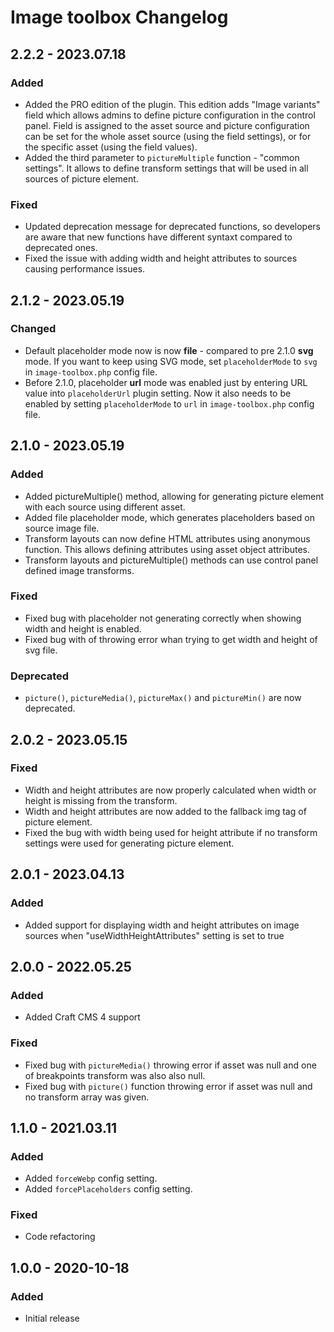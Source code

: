 # Image toolbox Changelog

## 2.2.2 - 2023.07.18
### Added
* Added the PRO edition of the plugin. This edition adds "Image variants" field which allows admins to define picture configuration in the control panel. Field is assigned to the asset source and picture configuration can be set for the whole asset source (using the field settings), or for the specific asset (using the field values).
* Added the third parameter to `pictureMultiple` function - "common settings". It allows to define transform settings that will be used in all sources of picture element.

### Fixed
* Updated deprecation message for deprecated functions, so developers are aware that new functions have different syntaxt compared to deprecated ones.
* Fixed the issue with adding width and height attributes to sources causing performance issues.

## 2.1.2 - 2023.05.19
### Changed
* Default placeholder mode now is now **file** - compared to pre 2.1.0 **svg** mode. If you want to keep using SVG mode, set `placeholderMode` to `svg` in `image-toolbox.php` config file.
* Before 2.1.0, placeholder **url** mode was enabled just by entering URL value into `placeholderUrl` plugin setting. Now it also needs to be enabled by setting `placeholderMode` to `url` in `image-toolbox.php` config file.

## 2.1.0 - 2023.05.19
### Added
* Added pictureMultiple() method, allowing for generating picture element with each source using different asset.
* Added file placeholder mode, which generates placeholders based on source image file.
* Transform layouts can now define HTML attributes using anonymous function. This allows defining attributes using asset object attributes.
* Transform layouts and pictureMultiple() methods can use control panel defined image transforms.

### Fixed
* Fixed bug with placeholder not generating correctly when showing width and height is enabled.
* Fixed bug with of throwing error whan trying to get width and height of svg file.

### Deprecated
* `picture()`, `pictureMedia()`, `pictureMax()` and `pictureMin()` are now deprecated.

## 2.0.2 - 2023.05.15
### Fixed
* Width and height attributes are now properly calculated when width or height is missing from the transform.
* Width and height attributes are now added to the fallback img tag of picture element.
* Fixed the bug with width being used for height attribute if no transform settings were used for generating picture element.

## 2.0.1 - 2023.04.13
### Added
* Added support for displaying width and height attributes on image sources when "useWidthHeightAttributes" setting is set to true

## 2.0.0 - 2022.05.25
### Added
* Added Craft CMS 4 support

### Fixed
* Fixed bug with `pictureMedia()` throwing error if asset was null and one of breakpoints transform was also also null.
* Fixed bug with `picture()` function throwing error if asset was null and no transform array was given.

## 1.1.0 - 2021.03.11
### Added
* Added `forceWebp` config setting.
* Added `forcePlaceholders` config setting.

### Fixed
* Code refactoring

## 1.0.0 - 2020-10-18
### Added
- Initial release
